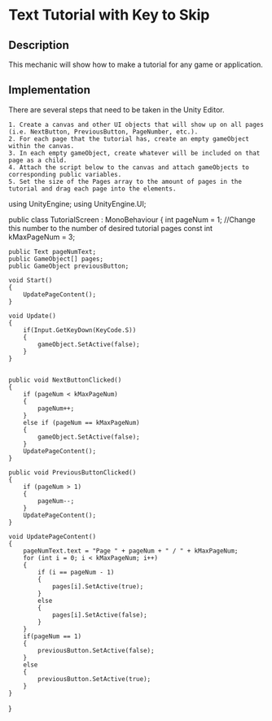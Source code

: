 # Text Tutorial with Key to Skip

## Description
This mechanic will show how to make a tutorial for any game or application.

## Implementation
There are several steps that need to be taken in the Unity Editor.

    1. Create a canvas and other UI objects that will show up on all pages (i.e. NextButton, PreviousButton, PageNumber, etc.).
    2. For each page that the tutorial has, create an empty gameObject within the canvas.
    3. In each empty gameObject, create whatever will be included on that page as a child.
    4. Attach the script below to the canvas and attach gameObjects to corresponding public variables.
    5. Set the size of the Pages array to the amount of pages in the tutorial and drag each page into the elements. 

using UnityEngine;
using UnityEngine.UI;

public class TutorialScreen : MonoBehaviour
{
    int pageNum = 1;
    //Change this number to the number of desired tutorial pages
    const int kMaxPageNum = 3;

    public Text pageNumText;
    public GameObject[] pages;
    public GameObject previousButton;

    void Start()
    {
        UpdatePageContent();        
    }

    void Update()
    {
        if(Input.GetKeyDown(KeyCode.S))
        {
            gameObject.SetActive(false);
        }
    }


    public void NextButtonClicked()
    {
        if (pageNum < kMaxPageNum)
        {
            pageNum++;
        }
        else if (pageNum == kMaxPageNum)
        {
            gameObject.SetActive(false);
        }
        UpdatePageContent();
    }

    public void PreviousButtonClicked()
    {
        if (pageNum > 1)
        {
            pageNum--;
        }
        UpdatePageContent();
    }

    void UpdatePageContent()
    {
        pageNumText.text = "Page " + pageNum + " / " + kMaxPageNum;
        for (int i = 0; i < kMaxPageNum; i++)
        {
            if (i == pageNum - 1)
            {
                pages[i].SetActive(true);
            }
            else
            {
                pages[i].SetActive(false);
            }
        }
        if(pageNum == 1)
        {
            previousButton.SetActive(false);
        }
        else
        {
            previousButton.SetActive(true);
        }
    }
}

